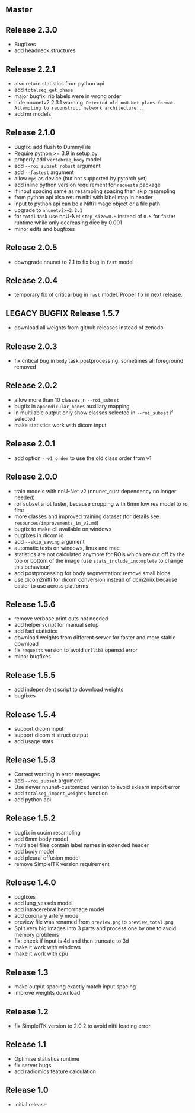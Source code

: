 ## Master


## Release 2.3.0
* Bugfixes
* add headneck structures


## Release 2.2.1
* also return statistics from python api
* add `totalseg_get_phase`
* major bugfix: rib labels were in wrong order
* hide nnunetv2 2.3.1 warning: `Detected old nnU-Net plans format. Attempting to reconstruct network architecture...`
* add mr models


## Release 2.1.0
* Bugfix: add flush to DummyFile
* Require python >= 3.9 in setup.py
* properly add `vertebrae_body` model
* add `--roi_subset_robust` argument
* add `--fastest` argument
* allow `mps` as device (but not supported by pytorch yet)
* add inline python version requirement for `requests` package
* if input spacing same as resampling spacing then skip resampling
* from python api also return nifti with label map in header
* input to python api can be a Nifti1Image object or a file path
* upgrade to `nnunetv2>=2.2.1`
* for `total` task use nnU-Net `step_size=0.8` instead of `0.5` for faster runtime while only decreasing dice by 0.001
* minor edits and bugfixes


## Release 2.0.5
* downgrade nnunet to 2.1 to fix bug in `fast` model


## Release 2.0.4
* temporary fix of critical bug in `fast` model. Proper fix in next release.


## LEGACY BUGFIX Release 1.5.7
* download all weights from github releases instead of zenodo


## Release 2.0.3
* fix critical bug in `body` task postprocessing: sometimes all foreground removed


## Release 2.0.2
* allow more than 10 classes in `--roi_subset`
* bugfix in `appendicular_bones` auxiliary mapping
* in multilable output only show classes selected in `--roi_subset` if selected
* make statistics work with dicom input


## Release 2.0.1
* add option `--v1_order` to use the old class order from v1


## Release 2.0.0
* train models with nnU-Net v2 (nnunet_cust dependency no longer needed)
* roi_subset a lot faster, because cropping with 6mm low res model to roi first
* more classes and improved training dataset (for details see `resources/improvements_in_v2.md`)
* bugfix to make cli available on windows
* bugfixes in dicom io
* add `--skip_saving` argument
* automatic tests on windows, linux and mac
* statistics are not calculated anymore for ROIs which are cut off by the top or bottom of the image (use `stats_include_incomplete` to change this behaviour)
* add postprocessing for body segmentation: remove small blobs
* use dicom2nifti for dicom conversion instead of dcm2niix because easier to use across platforms


## Release 1.5.6
* remove verbose print outs not needed
* add helper script for manual setup
* add fast statistics
* download weights from different server for faster and more stable download
* fix `requests` version to avoid `urllib3` openssl error
* minor bugfixes


## Release 1.5.5
* add independent script to download weights
* bugfixes


## Release 1.5.4
* support dicom input
* support dicom rt struct output
* add usage stats


## Release 1.5.3
* Correct wording in error messages
* add `--roi_subset` argument
* Use newer nnunet-customized version to avoid sklearn import error
* add `totalseg_import_weights` function
* add python api


## Release 1.5.2
* bugfix in cucim resampling
* add 6mm body model
* multilabel files contain label names in extended header
* add body model
* add pleural effusion model
* remove SimpleITK version requirement


## Release 1.4.0
* bugfixes
* add lung_vessels model
* add intracerebral hemorrhage model
* add coronary artery model
* preview file was renamed from `preview.png` to `preview_total.png`
* Split very big images into 3 parts and process one by one to avoid memory problems
* fix: check if input is 4d and then truncate to 3d
* make it work with windows
* make it work with cpu


## Release 1.3
* make output spacing exactly match input spacing
* improve weights download


## Release 1.2
* fix SimpleITK version to 2.0.2 to avoid nifti loading error


## Release 1.1
* Optimise statistics runtime
* fix server bugs
* add radiomics feature calculation


## Release 1.0
* Initial release